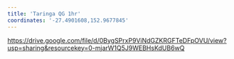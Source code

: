 ```yaml
---
title: 'Taringa QG 1hr'
coordinates: '-27.4901608,152.9677845'
---
```

https://drive.google.com/file/d/0BygSPrxP9ViNdGZKRGFTeDFpOVU/view?usp=sharing&resourcekey=0-mjarW1Q5J9WEBHsKdUB6wQ
